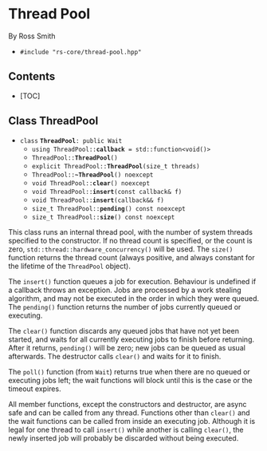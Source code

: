 # Thread Pool #

By Ross Smith

* `#include "rs-core/thread-pool.hpp"`

## Contents ##

* [TOC]

## Class ThreadPool ##

* `class` **`ThreadPool`**`: public Wait`
    * `using ThreadPool::`**`callback`**` = std::function<void()>`
    * `ThreadPool::`**`ThreadPool`**`()`
    * `explicit ThreadPool::`**`ThreadPool`**`(size_t threads)`
    * `ThreadPool::`**`~ThreadPool`**`() noexcept`
    * `void ThreadPool::`**`clear`**`() noexcept`
    * `void ThreadPool::`**`insert`**`(const callback& f)`
    * `void ThreadPool::`**`insert`**`(callback&& f)`
    * `size_t ThreadPool::`**`pending`**`() const noexcept`
    * `size_t ThreadPool::`**`size`**`() const noexcept`

This class runs an internal thread pool, with the number of system threads
specified to the constructor. If no thread count is specified, or the count is
zero, `std::thread::hardware_concurrency()` will be used. The `size()`
function returns the thread count (always positive, and always constant for
the lifetime of the `ThreadPool` object).

The `insert()` function queues a job for execution. Behaviour is undefined if
a callback throws an exception. Jobs are processed by a work stealing
algorithm, and may not be executed in the order in which they were queued. The
`pending()` function returns the number of jobs currently queued or executing.

The `clear()` function discards any queued jobs that have not yet been
started, and waits for all currently executing jobs to finish before
returning. After it returns, `pending()` will be zero; new jobs can be queued
as usual afterwards. The destructor calls `clear()` and waits for it to
finish.

The `poll()` function (from `Wait`) returns true when there are no queued or
executing jobs left; the wait functions will block until this is the case or
the timeout expires.

All member functions, except the constructors and destructor, are async safe
and can be called from any thread. Functions other than `clear()` and the wait
functions can be called from inside an executing job. Although it is legal for
one thread to call `insert()` while another is calling `clear()`, the newly
inserted job will probably be discarded without being executed.
